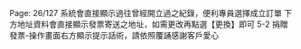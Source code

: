 Page: 26/127
系統會直接顯示過往曾經開立過之紀錄，便利專員選擇成立訂單
下方地址資料會直接顯示發票寄送之地址，如需更改再點選【更換】即可
5-2 捐贈發票-操作畫面右方顯示提示話術，請依照覆誦感謝客戶愛心